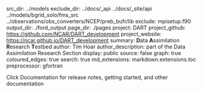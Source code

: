 src_dir: ../models
exclude_dir: ../docs/_api
             ../docs/_site/api
             ../models/bgrid_solo/fms_src
             ../observations/obs_converters/NCEP/preb_bufr/lib
exclude: mpisetup.f90
output_dir: ./ford_output
page_dir: ./pages
project: DART
project_github: https://github.com/NCAR/DART_development
project_website: https://ncar.github.io/DART_development
summary: **D**ata **A**ssimilation **R**esearch **T**estbed
author: Tim Hoar
author_description: part of the Data Assimilation Research Section
display: public
source: false
graph: true
coloured_edges: true
search: true
md_extensions: markdown.extensions.toc
preprocessor: gfortran

Click Documentation for release notes, getting started, and other documentation
